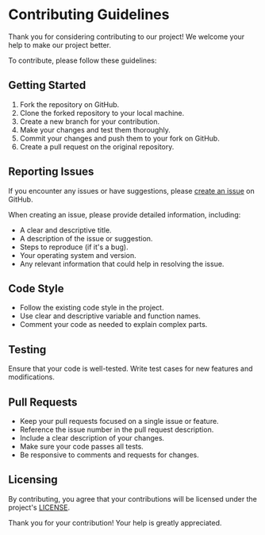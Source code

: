 # Contributing Guidelines

Thank you for considering contributing to our project! We welcome your help to make our project better.

To contribute, please follow these guidelines:

## Getting Started

1. Fork the repository on GitHub.
2. Clone the forked repository to your local machine.
3. Create a new branch for your contribution.
4. Make your changes and test them thoroughly.
5. Commit your changes and push them to your fork on GitHub.
6. Create a pull request on the original repository.

## Reporting Issues

If you encounter any issues or have suggestions, please [create an issue](https://github.com/voltgizerz/devastate-discordgo/issues) on GitHub.

When creating an issue, please provide detailed information, including:

- A clear and descriptive title.
- A description of the issue or suggestion.
- Steps to reproduce (if it's a bug).
- Your operating system and version.
- Any relevant information that could help in resolving the issue.

## Code Style

- Follow the existing code style in the project.
- Use clear and descriptive variable and function names.
- Comment your code as needed to explain complex parts.

## Testing

Ensure that your code is well-tested. Write test cases for new features and modifications.

## Pull Requests

- Keep your pull requests focused on a single issue or feature.
- Reference the issue number in the pull request description.
- Include a clear description of your changes.
- Make sure your code passes all tests.
- Be responsive to comments and requests for changes.

## Licensing

By contributing, you agree that your contributions will be licensed under the project's [LICENSE](https://github.com/voltgizerz/devastate-discordgo/blob/master/LICENSE.md).

Thank you for your contribution! Your help is greatly appreciated.
